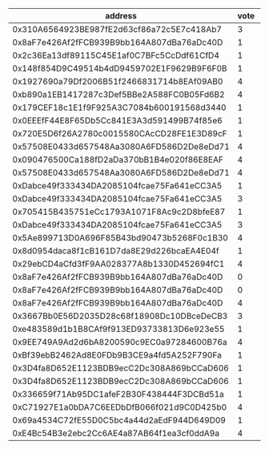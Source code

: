 address|vote|timestamp|signature
---|---|---|---
0x310A6564923BE987fE2d63cf86a72c5E7c418Ab7|3|1601992405|0x33475773ffe6f7d17a0d3073e0190d8f45ce9d5364e0ffcc65f80b2f0f13e85267942661910dd4190d45e42859a88f9a65d6382228ccdd6109482cb820f10dc81b
0x8aF7e426Af2fFCB939B9bb164A807dBa76aDc40D|1|1601992583|0x693c38e4c00e7d43a5bd5e6bf7ae88a0779784b25cff55be34c06ce65c89c57d5e6881eb93b453a57540d7be82a076c9f7fea58684e13b3d4297cece3e66fcbc1b
0x2c36Ea13df89115C45E1af0C7BFc5CcDdf61CfD4|1|1601992636|0xad399022eaa1cf8691a53c0dbb3b948f90807a89a7dc802912cd41a8ee6572bd68cc07688917c3fd40df2e94954ccb76019cbcd366c77170ddf1674c8e63f3e31b
0x148f854D9C49514b4dD9459702E1F9629B9F6F0B|1|1601992663|0x59e638b8c653991344b75e586498cf1cc6c7fc61edfaeca53ec98dfe4ec34d5f7c20b017c48d9fb92bd3ccc31addfa938280f182f4cd80762a65174ef756fdca1b
0x1927690a79Df2006B51f2466831714b8EAf09AB0|4|1601992702|0x37fa98358db8cc840b351ad1e7fc9ffd5a330eb8659a48b0085d1ba5d55e5b6e4def00cfda31a90b60207088c142e6849392dce2bef825b362366ec3a1dc3e7a1b
0xb890a1EB1417287c3Def5BBe2A588FC0B05Fd6B2|4|1601992882|0xc3195f497bcec4dcd35b6e94e59464f489956eb2c163df861fbb894d85d425dc45d0337292d0e928772a188ea392b534f6161a65711cf007922fee5f0d37f4251b
0x179CEF18c1E1f9F925A3C7084b600191568d3440|1|1601992930|0xae04b8a47efe3d39cb73ff1d901bf8323739e0eb1a20423ebf86a8a50ec140246b9c9710d03c9d5ae5f197531ea9e05a6c11886e05e9d81e672b3ee8b3bd86551c
0x0EEEfF44E8F65Db5Cc841E3A3d591499B74f85e6|1|1601993098|0x5fdbdf8f4845a8e577aa6e7359690719260a18443e278c102126a9af5be3795b4eef30a90a122296020f1e5bdae50c35acf79b4049e92ef7754a4de968640d771c
0x720E5D6f26A2780c0015580CAcCD28FE1E3D89cF|1|1601993348|0x614389df21725bd3d37c07779c833a85ae57ce266c4a6dfca9ba500d6c04ed492277b2416802479d6002f7b35a85e82c5987045da8ca76936d0edf5efa71f3051c
0x57508E0433d657548Aa3080A6FD586D2De8eDd71|4|1601993376|0x2b74ce695fd2590c0e9484a4c3c8f4925af1f97c16b4170da86a995886c2d78f2186b1170d4411af8f00f637042ca7b6b7a8a514539ccc5a484c6916ed0e35d61b
0x090476500Ca188fD2aDa370bB1B4e020f86E8EAF|4|1601993520|0x42a74cdeb8dc27a4575e88e040b0c0bf16419b679645ed31fd37d5f5a1e669c10433a265dc0bb13e42a51c5a894a6cb94004d9f63fab4155c7ac9b825ced02f51c
0x57508E0433d657548Aa3080A6FD586D2De8eDd71|4|1601993572|0xe537f664069d959d0c4d290b9c991e8592959b51ab352ba345cd20fae10811b60547e329243770adeff8e9f22c57263ffc0580e2c275646002683b1b52e38dd31c
0xDabce49f333434DA2085104fcae75Fa641eCC3A5|1|1601994063|0x4b5a130eb632ae0a08fe35ef678b796c741d952689c56a99819b244ddf725aad151eaa4980d00535ad82e4fe4843072bf6243badf619813fb41dece8bd7ab5791b
0xDabce49f333434DA2085104fcae75Fa641eCC3A5|3|1601994259|0x7b9f9b3f0bf933b7c57eab8e0b70cb645f8248b05c71094bb38687b9591a9f6940ec24a54197b3c3433dff897d8abff8ea556af7fe3b86166eb86d3e9143fc411b
0x705415B435751eCc1793A1071F8Ac9c2D8bfeE87|1|1601994315|0xc670a3049b9679a34ecfbdd3c31e916731fa792752c8bc08498e5d5936a37e8131f88d2dd6bb36b6aee522f82131108af775e2a61d35168869818864b14aad921c
0xDabce49f333434DA2085104fcae75Fa641eCC3A5|3|1601994552|0xd8a18681e56147c3d5308b105d3b64f4769457e2ceda090390448c152d443c055051b9d80046319451240f8e68f88523210082822f06731577e062d5ec23328c1b
0x5Ae899713D0A696F85B43bd90473b5268F0c1B30|4|1601995678|0xe24c62fbbfaaf184743bd69d54f43b07f273ec1667ebf57d6d139a1e52fc35ac10e23fe0d79d361b0c8d5868fc166b3f4bd6af988df6cba0b09a425f6a27e7c21c
0x8d0954daca8f1cB161D7da8E29d226bcaEA4E04f|1|1601996735|0x848e15f9ddf72a4da51ec238b414c6d420ae855dfbcf40161b7b4e2a04654c2d7a806ce3b4ce960699a2070dea23004b62d106c582d34422d92425cc795036dd1c
0x29ebCD4aCfd3fF9AA028377A8b1330D452694fC1|4|1601998758|0x70262c2bbe184636e14f9afe29bb57c4ae16184dcaae0180dfe094f91af31cf36fb9cea35236a871f1ea208ec6c5b8af901894b194b325456931ff4244ed2e711b
0x8aF7e426Af2fFCB939B9bb164A807dBa76aDc40D|0|1601998784|0xfcd2950d0f35464927963886792286f8898d56dda5ff27b7d96d306b92f0bc8b4b6a5026402b0322f2d4bbeb2dfd54f1193bea2ac8b88fdfe662b06049e3cb9d1b
0x8aF7e426Af2fFCB939B9bb164A807dBa76aDc40D|0|1601998959|0x5bab7078e83877d5fc0fbb479d00ee66be91313b5649decb332ad6813bedf00648037d3b77a2ef6f0cb02ff8ccf70dd30ff1dbef2027c2ca7eab559b4ece39441b
0x8aF7e426Af2fFCB939B9bb164A807dBa76aDc40D|4|1601999118|0x794ca2e2386753112c2de7eb4dd9db8c62c0fe145406eaf24b7145421d852d73166ae8e021440dcb5092e2944aa1b12b791cc0432bbedf944137cc6758eaad7b1b
0x3667Bb0E56D2035D28c68f18908Dc10DBceDeCB3|3|1602000295|0xb42a19e1c55417b8d9151992478e07f222309af0d0fffbaf3c45bdeb6dc0ad47383458a66dff811b13998d275475715a4a61aef2f1ce5e1d4daa669bfd63ac8f1c
0xe483589d1b1B8CAf9f913ED93733813D6e923e55|1|1602001812|0x52f5ff98dcf14349a4f15a8e4bb35596f7957034ba51df62110e3f64ed77667644ffde21ba96b72991a41e2d956cfbab2afce1b483c7736012b84581c740aeaf1b
0x9EE749A9Ad2d6bA8200590c9EC0a97284600B76a|4|1602002074|0xfa99553e3796188449ae2181d7818731060bcb57e414163965d9eb5ebdd0a8ee0022e2e58e28f3fada10e8b10e58b7d39b5bcbbebd1b8d98c89ca76c21e492621c
0xBf39ebB2462Ad8E0FDb9B3CE9a4fd5A252F790Fa|1|1602002466|0x4fa0cdd08bc48f128c534c81640ee98133b011b130a4bd37396fc8f19222fa0e4caac60f5ddc47410e3e0db5054b1eb970ee6c2a2b5f88481800938ae67575b01b
0x3D4fa8D652E1123BDB9ecC2Dc308A869bCCaD606|1|1602004807|0xf087b02c8220578d7cb305b3d7c8950902e003cced147042c4889141753429ee7fe90988490a5dbd989a488f624d440c7f4929f990e70c5755709e82777e47241b
0x3D4fa8D652E1123BDB9ecC2Dc308A869bCCaD606|1|1602004884|0x635cf7d55a47f1f881670e71c96db330f6cdd71204961bbc7939898756628ecd00f6af05248793a70f7aa16033414905dd6375710641a583ef6484bdcf26e7821c
0x336659f71Ab95DC1afeF2B30F438444F3DCBd51a|1|1602005382|0xd7f8571e9dbfdc79e753337ca619fe973845c1b3a54972b22827a0bc9ee8ce9271b34745f0648e3dececa29587de1fe1c5b1a764e3faddad8d0b4f2c06a742931b
0xC71927E1a0bDA7C6EEDbDfB066f021d9C0D425b0|4|1602014272|0xf55bcecc838f14d44fc5405c2ab1378debf3ee8f68d7b04e70d535a2972a453c427885d69e91152dcf234d9ce7872d7dd80013482f1edffccc011ddadeff1b711b
0x69a4534C72fE55D0C5bc4a44d2aEdF944D649D09|1|1602019252|0x48ca2a1f3afef17580f09ecd0531e35bc57ffa787e0884e08860548c3bb810e462ea13731da6c18df86b850e0de7fa1f31ad453271de08d0bcb4f5b38f3c4b781b
0xE4Bc54B3e2ebc2Cc6AE4a87AB64f1ea3cf0ddA9a|4|1602024763|0x9221ef532415e60383b01f819cd5b278917750db174820b4974fd05cfcf6306d424573c2989facd98fd1a513a70757a3922bfcce51d1175bbbf3b7c8e82d7a981b